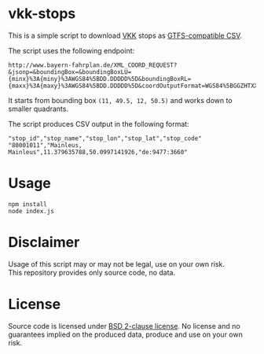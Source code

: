 # vkk-stops

This is a simple script to download [VKK](http://www.landkreis-kulmbach.de/tourismus-wirtschaft-verkehr/verkehr-oepnv/oepnv-im-landkreis/) stops as [GTFS-compatible CSV](https://developers.google.com/transit/gtfs/reference/stops-file).

The script uses the following endpoint:

```
http://www.bayern-fahrplan.de/XML_COORD_REQUEST?&jsonp=&boundingBox=&boundingBoxLU={minx}%3A{miny}%3AWGS84%5BDD.DDDDD%5D&boundingBoxRL={maxx}%3A{maxy}%3AWGS84%5BDD.DDDDD%5D&coordOutputFormat=WGS84%5BGGZHTXX%5D&type_1=STOP&outputFormat=json&inclFilter=1
```

It starts from bounding box `(11, 49.5, 12, 50.5)` and works down to smaller quadrants.

The script produces CSV output in the following format:

```
"stop_id","stop_name","stop_lon","stop_lat","stop_code"
"80001011","Mainleus, Mainleus",11.379635788,50.0997141926,"de:9477:3660"
```

# Usage

```
npm install
node index.js
```

# Disclaimer

Usage of this script may or may not be legal, use on your own risk.  
This repository provides only source code, no data.

# License

Source code is licensed under [BSD 2-clause license](LICENSE). No license and no guarantees implied on the produced data, produce and use on your own risk.